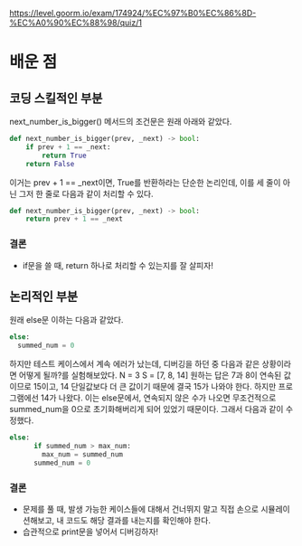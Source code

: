 https://level.goorm.io/exam/174924/%EC%97%B0%EC%86%8D-%EC%A0%90%EC%88%98/quiz/1

# 배운 점

## 코딩 스킬적인 부분

next_number_is_bigger() 메서드의 조건문은 원래 아래와 같았다.

```python
def next_number_is_bigger(prev, _next) -> bool:
	if prev + 1 == _next:
		return True
    return False
```
이거는 prev + 1 == _next이면, True를 반환하라는 단순한 논리인데, 이를 세 줄이 아닌 그저 한 줄로 다음과 같이 처리할 수 있다.
```python
def next_number_is_bigger(prev, _next) -> bool:
    return prev + 1 == _next
```

### 결론
- if문을 쓸 때, return 하나로 처리할 수 있는지를 잘 살피자!

## 논리적인 부분

원래 else문 이하는 다음과 같았다.

```python
else:
  summed_num = 0
```

하지만 테스트 케이스에서 계속 에러가 났는데, 디버깅을 하던 중 다음과 같은 상황이라면 어떻게 될까?를 실험해보았다.
N = 3
S = [7, 8, 14]
원하는 답은 7과 8이 연속된 값이므로 15이고, 14 단일값보다 더 큰 값이기 때문에 결국 15가 나와야 한다.
하지만 프로그램에선 14가 나왔다.
이는 else문에서, 연속되지 않은 수가 나오면 무조건적으로 summed_num을 0으로 초기화해버리게 되어 있었기 때문이다. 그래서 다음과 같이 수정했다.

```python
else:
      if summed_num > max_num:
        max_num = summed_num
      summed_num = 0
```

### 결론
- 문제를 풀 때, 발생 가능한 케이스들에 대해서 건너뛰지 말고 직접 손으로 시뮬레이션해보고, 내 코드도 해당 결과를 내는지를 확인해야 한다.
- 습관적으로 print문을 넣어서 디버깅하자!